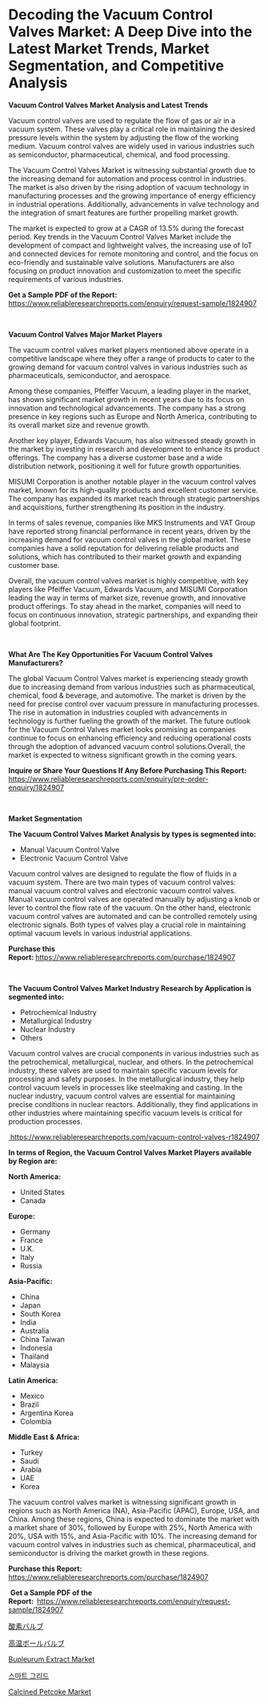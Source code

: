 <p><h1>Decoding the Vacuum Control Valves Market: A Deep Dive into the Latest Market Trends, Market Segmentation, and Competitive Analysis</h1></p><p><strong>Vacuum Control Valves Market Analysis and Latest Trends</strong></p>
<p><p>Vacuum control valves are used to regulate the flow of gas or air in a vacuum system. These valves play a critical role in maintaining the desired pressure levels within the system by adjusting the flow of the working medium. Vacuum control valves are widely used in various industries such as semiconductor, pharmaceutical, chemical, and food processing.</p><p>The Vacuum Control Valves Market is witnessing substantial growth due to the increasing demand for automation and process control in industries. The market is also driven by the rising adoption of vacuum technology in manufacturing processes and the growing importance of energy efficiency in industrial operations. Additionally, advancements in valve technology and the integration of smart features are further propelling market growth.</p><p>The market is expected to grow at a CAGR of 13.5% during the forecast period. Key trends in the Vacuum Control Valves Market include the development of compact and lightweight valves, the increasing use of IoT and connected devices for remote monitoring and control, and the focus on eco-friendly and sustainable valve solutions. Manufacturers are also focusing on product innovation and customization to meet the specific requirements of various industries.</p></p>
<p><strong>Get a Sample PDF of the Report:&nbsp;</strong> <a href="https://www.reliableresearchreports.com/enquiry/request-sample/1824907">https://www.reliableresearchreports.com/enquiry/request-sample/1824907</a></p>
<p>&nbsp;</p>
<p><strong>Vacuum Control Valves Major Market Players</strong></p>
<p><p>The vacuum control valves market players mentioned above operate in a competitive landscape where they offer a range of products to cater to the growing demand for vacuum control valves in various industries such as pharmaceuticals, semiconductor, and aerospace.</p><p>Among these companies, Pfeiffer Vacuum, a leading player in the market, has shown significant market growth in recent years due to its focus on innovation and technological advancements. The company has a strong presence in key regions such as Europe and North America, contributing to its overall market size and revenue growth.</p><p>Another key player, Edwards Vacuum, has also witnessed steady growth in the market by investing in research and development to enhance its product offerings. The company has a diverse customer base and a wide distribution network, positioning it well for future growth opportunities.</p><p>MISUMI Corporation is another notable player in the vacuum control valves market, known for its high-quality products and excellent customer service. The company has expanded its market reach through strategic partnerships and acquisitions, further strengthening its position in the industry.</p><p>In terms of sales revenue, companies like MKS Instruments and VAT Group have reported strong financial performance in recent years, driven by the increasing demand for vacuum control valves in the global market. These companies have a solid reputation for delivering reliable products and solutions, which has contributed to their market growth and expanding customer base.</p><p>Overall, the vacuum control valves market is highly competitive, with key players like Pfeiffer Vacuum, Edwards Vacuum, and MISUMI Corporation leading the way in terms of market size, revenue growth, and innovative product offerings. To stay ahead in the market, companies will need to focus on continuous innovation, strategic partnerships, and expanding their global footprint.</p></p>
<p>&nbsp;</p>
<p><strong>What Are The Key Opportunities For Vacuum Control Valves Manufacturers?</strong></p>
<p><p>The global Vacuum Control Valves market is experiencing steady growth due to increasing demand from various industries such as pharmaceutical, chemical, food & beverage, and automotive. The market is driven by the need for precise control over vacuum pressure in manufacturing processes. The rise in automation in industries coupled with advancements in technology is further fueling the growth of the market. The future outlook for the Vacuum Control Valves market looks promising as companies continue to focus on enhancing efficiency and reducing operational costs through the adoption of advanced vacuum control solutions.Overall, the market is expected to witness significant growth in the coming years.</p></p>
<p><strong>Inquire or Share Your Questions If Any Before Purchasing This Report:</strong> <a href="https://www.reliableresearchreports.com/enquiry/pre-order-enquiry/1824907">https://www.reliableresearchreports.com/enquiry/pre-order-enquiry/1824907</a></p>
<p>&nbsp;</p>
<p><strong>Market Segmentation</strong></p>
<p><strong>The Vacuum Control Valves Market Analysis by types is segmented into:</strong></p>
<p><ul><li>Manual Vacuum Control Valve</li><li>Electronic Vacuum Control Valve</li></ul></p>
<p><p>Vacuum control valves are designed to regulate the flow of fluids in a vacuum system. There are two main types of vacuum control valves: manual vacuum control valves and electronic vacuum control valves. Manual vacuum control valves are operated manually by adjusting a knob or lever to control the flow rate of the vacuum. On the other hand, electronic vacuum control valves are automated and can be controlled remotely using electronic signals. Both types of valves play a crucial role in maintaining optimal vacuum levels in various industrial applications.</p></p>
<p><strong>Purchase this Report:&nbsp;</strong><a href="https://www.reliableresearchreports.com/purchase/1824907">https://www.reliableresearchreports.com/purchase/1824907</a></p>
<p>&nbsp;</p>
<p><strong>The Vacuum Control Valves Market Industry Research by Application is segmented into:</strong></p>
<p><ul><li>Petrochemical Industry</li><li>Metallurgical Industry</li><li>Nuclear Industry</li><li>Others</li></ul></p>
<p><p>Vacuum control valves are crucial components in various industries such as the petrochemical, metallurgical, nuclear, and others. In the petrochemical industry, these valves are used to maintain specific vacuum levels for processing and safety purposes. In the metallurgical industry, they help control vacuum levels in processes like steelmaking and casting. In the nuclear industry, vacuum control valves are essential for maintaining precise conditions in nuclear reactors. Additionally, they find applications in other industries where maintaining specific vacuum levels is critical for production processes.</p></p>
<p><a href="https://www.reliableresearchreports.com/vacuum-control-valves-r1824907">&nbsp;https://www.reliableresearchreports.com/vacuum-control-valves-r1824907</a></p>
<p><strong>In terms of Region, the Vacuum Control Valves Market Players available by Region are:</strong></p>
<p>
    <p> <strong> North America: </strong>
        <ul>
            <li>United States</li>
            <li>Canada</li>
        </ul>
        </p> 
    <p> <strong> Europe: </strong>
        <ul>
            <li>Germany</li>
            <li>France</li>
            <li>U.K.</li>
            <li>Italy</li>
            <li>Russia</li>
        </ul>
        </p> 
    <p> <strong> Asia-Pacific: </strong>
        <ul>
            <li>China</li>
            <li>Japan</li>
            <li>South Korea</li>
            <li>India</li>
            <li>Australia</li>
            <li>China Taiwan</li>
            <li>Indonesia</li>
            <li>Thailand</li>
            <li>Malaysia</li>
        </ul>
        </p> 
    <p> <strong> Latin America: </strong>
        <ul>
            <li>Mexico</li>
            <li>Brazil</li>
            <li>Argentina Korea</li>
            <li>Colombia</li>
        </ul>
        </p> 
    <p> <strong> Middle East & Africa: </strong>
        <ul>
            <li>Turkey</li>
            <li>Saudi</li>
            <li>Arabia</li>
            <li>UAE</li>
            <li>Korea</li>
        </ul>
    </p>
    </p>
<p><p>The vacuum control valves market is witnessing significant growth in regions such as North America (NA), Asia-Pacific (APAC), Europe, USA, and China. Among these regions, China is expected to dominate the market with a market share of 30%, followed by Europe with 25%, North America with 20%, USA with 15%, and Asia-Pacific with 10%. The increasing demand for vacuum control valves in industries such as chemical, pharmaceutical, and semiconductor is driving the market growth in these regions.</p></p>
<p><strong>Purchase this Report: </strong><a href="https://www.reliableresearchreports.com/purchase/1824907">https://www.reliableresearchreports.com/purchase/1824907</a></p>
<p>&nbsp;<strong>Get a Sample PDF of the Report:&nbsp;&nbsp;</strong><a href="https://www.reliableresearchreports.com/enquiry/request-sample/1824907">https://www.reliableresearchreports.com/enquiry/request-sample/1824907</a></p>
<p><strong></strong></p>
<p><p><a href="https://github.com/ReganWisoky2023/Market-Research-Report-List-1/blob/main/686939430888.md">酸素バルブ</a></p><p><a href="https://github.com/cbigkbh02719/Market-Research-Report-List-1/blob/main/663955930887.md">高温ボールバルブ</a></p><p><a href="https://www.linkedin.com/pulse/bupleurum-extract-market-research-report-forecasted-period-from-hnl4c?trackingId=bU1bxkNXYVoDrqoOBlKqZQ%3D%3D">Bupleurum Extract Market</a></p><p><a href="https://medium.com/@kathyorton6556/%EC%8A%A4%EB%A7%88%ED%8A%B8-%EA%B7%B8%EB%A6%AC%EB%93%9C-%EC%8B%9C%EC%9E%A5-%EC%A7%80%ED%91%9C-%ED%95%B4%EB%8F%85-%EC%8B%9C%EC%9E%A5-%EC%A0%90%EC%9C%A0%EC%9C%A8-%ED%8A%B8%EB%A0%8C%EB%93%9C-%EB%B0%8F-%EC%84%B1%EC%9E%A5-%EC%96%91%EC%83%81-3654bea6df06">스마트 그리드</a></p><p><a href="https://www.linkedin.com/pulse/calcined-petcoke-market-comprehensive-report-its-share-amp-growth-yl95f?trackingId=yTdvQETIU%2F4Vyrg5Eg6JWw%3D%3D">Calcined Petcoke Market</a></p></p>